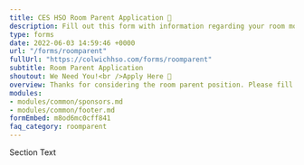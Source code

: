 ```yaml
---
title: CES HSO Room Parent Application 🚸
description: Fill out this form with information regarding your room mom details.
type: forms
date: 2022-06-03 14:59:46 +0000
url: "/forms/roomparent"
fullUrl: "https://colwichhso.com/forms/roomparent"
subtitle: Room Parent Application
shoutout: We Need You!<br />Apply Here 🚸
overview: Thanks for considering the room parent position. Please fill out the form below with your contact and grade level details.
modules:
- modules/common/sponsors.md
- modules/common/footer.md
formEmbed: m8od6mc0cff841
faq_category: roomparent
---
```

Section Text

